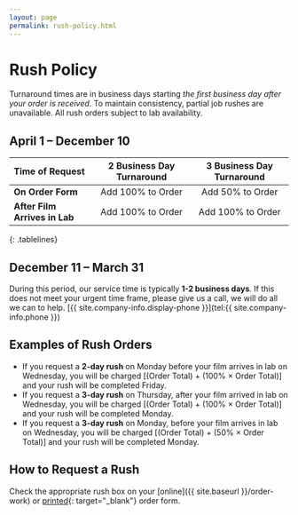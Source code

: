 ```yaml
---
layout: page
permalink: rush-policy.html
---
```


# Rush Policy

Turnaround times are in business days starting *the first business day after your order is received*. To maintain consistency, partial job rushes are unavailable. All rush orders subject to lab availability. 

## April 1 – December 10
| **Time of Request** | **2 Business Day Turnaround** | **3 Business Day Turnaround** |
| :--- | :---: | :---: |
| **On Order Form** |	Add 100% to Order | Add 50% to Order |
| **After Film Arrives in Lab** | Add 100% to Order | Add 100% to Order |
{: .tablelines}

## December 11 – March 31
During this period, our service time is typically **1-2 business days**. If this does not meet your urgent time frame, please give us a call, we will do all we can to help. [{{ site.company-info.display-phone }}](tel:{{ site.company-info.phone }})

## Examples of Rush Orders
- If you request a **2-day rush** on Monday before your film arrives in lab on Wednesday, you will be charged [(Order Total) + (100% × Order Total)] and your rush will be completed Friday.
- If you request a **3-day rush** on Thursday, after your film arrived in lab on Wednesday, you will be charged [(Order Total) + (100% × Order Total)] and your rush will be completed Monday.
- If you request a **3-day rush** on Monday, before your film arrives in lab on Wednesday, you will be charged [(Order Total) + (50% × Order Total)] and your rush will be completed Monday.

## How to Request a Rush
Check the appropriate rush box on your [online]({{ site.baseurl }}/order-work) or [printed]({{site.baseurl}}/images/PhotoVision-Film-Order-Form.pdf){: target="_blank"} order form.